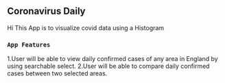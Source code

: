 ## Coronavirus Daily

Hi This App is to visualize covid data using a Histogram

### `App Features`

1.User will be able to view daily confirmed cases of any area in England by using searchable select.
2.User will be able to compare daily confirmed cases between two selected areas.
